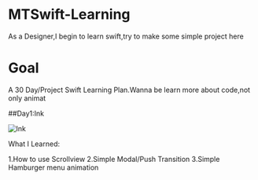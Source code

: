# MTSwift-Learning

As a Designer,I begin to learn swift,try to make some simple project here

# Goal

A 30 Day/Project Swift Learning Plan.Wanna be learn more about code,not only animat

##Day1:Ink

![Ink](https://github.com/MartinRGB/MTSwift-Learning/blob/master/1.ink/ink.gif?raw=true)

What I Learned:

1.How to use Scrollview
2.Simple Modal/Push Transition
3.Simple Hamburger menu animation
